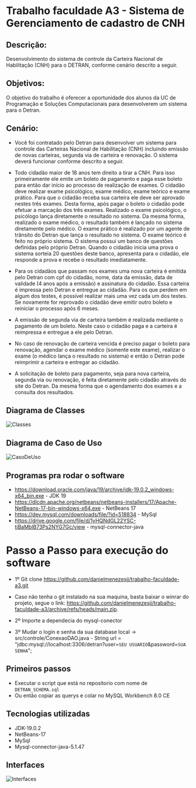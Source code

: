 # Trabalho faculdade A3 - Sistema de Gerenciamento de cadastro de CNH

## Descrição:
Desenvolvimento do sistema de controle da Carteira Nacional de Habilitação (CNH) para o DETRAN, conforme cenário descrito a seguir.

## Objetivos:
O objetivo do trabalho é oferecer a oportunidade dos alunos da UC de Programação e Soluções Computacionais para desenvolverem um sistema para o Detran.

## Cenário:
* Você foi contratado pelo Detran para desenvolver um sistema para controle das Carteiras Nacional de Habilitação (CNH) incluindo emissão de novas carteiras, segunda via de carteira e renovação. O sistema deverá funcionar conforme descrito a seguir.

* Todo cidadão maior de 18 anos tem direito a tirar a CNH. Para isso primeiramente ele emite um boleto de pagamento e paga esse boleto para então dar início ao processo de realização de exames. O cidadão deve realizar exame psicológico, exame médico, exame teórico e exame prático. Para que o cidadão receba sua carteira ele deve ser aprovado nestes três exames. Desta forma, após pagar o boleto o cidadão pode efetuar a marcação dos três exames. Realizado o exame psicológico, o psicólogo lança diretamente o resultado no sistema. Da mesma forma, realizado o exame médico, o resultado também é lançado no sistema diretamente pelo médico. O exame prático é realizado por um agente de trânsito do Detran que lança o resultado no sistema. O exame teórico é feito no próprio sistema. O sistema possui um banco de questões definidas pelo próprio Detran. Quando o cidadão inicia uma prova o sistema sorteia 20 questões deste banco, apresenta para o cidadão, ele responde a prova e recebe o resultado imediatamente. 

* Para os cidadãos que passam nos exames uma nova carteira é emitida pelo Detran com cpf do cidadão, nome, data da emissão, data de validade (4 anos após a emissão) e assinatura do cidadão. Essa carteira é impressa pelo Detran e entregue ao cidadão. Para os que perdem em algum dos testes, é possível realizar mais uma vez cada um dos testes. Se novamente for reprovado o cidadão deve emitir outro boleto e reiniciar o processo após 6 meses.

* A emissão de segunda via de carteira também é realizada mediante o pagamento de um boleto. Neste caso o cidadão paga e a carteira é reimpressa e entregue a ele pelo Detran.

* No caso de renovação de carteira vencida é preciso pagar o boleto para renovação, agendar o exame médico (somente este exame), realizar o exame (o médico lança o resultado no sistema) e então o Detran pode reimprimir a carteira e entregar ao cidadão. 

* A solicitação de boleto para pagamento, seja para nova carteira, segunda via ou renovação, é feita diretamente pelo cidadão através do site do Detran. Da mesma forma que o agendamento dos exames e a consulta dos resultados. 





## Diagrama de Classes
![Classes ](https://i.imgur.com/NZfEMMk.png)

## Diagrama de Caso de Uso
![CasoDeUso ](https://i.imgur.com/vZgb56b.png)

## Programas pra rodar o software
* https://download.oracle.com/java/19/archive/jdk-19.0.2_windows-x64_bin.exe - JDK 19
* https://dlcdn.apache.org/netbeans/netbeans-installers/17/Apache-NetBeans-17-bin-windows-x64.exe - NetBeans 17
* https://dev.mysql.com/downloads/file/?id=518834 - MySql 
* https://drive.google.com/file/d/1yHQNdGL22YSC-tjBaMblB73Ps2NYG7Gc/view - mysql-connector-java


# Passo a Passo para execução do software
*    1º Git clone https://github.com/danielmenezesjj/trabalho-faculdade-a3.git
*    Caso não tenha o git instalado na sua maquina, basta baixar o winrar do projeto, segue o link: https://github.com/danielmenezesjj/trabalho-faculdade-a3/archive/refs/heads/main.zip.

*    2º Importe a dependecia do mysql-conector

*    3º Mudar o login e senha da sua database local -> src/controle/ConexaoDAO.java -   String url = "jdbc:mysql://localhost:3306/detran?user=`SEU USUARIO`&password=`SUA SENHA`";


## Primeiros passos
 *  Executar o script que está no repositorio com nome de `DETRAN_SCHEMA.sql`
 *  Ou então copiar as querys e colar no MySQL Workbench 8.0 CE


## Tecnologias utilizadas
*    JDK-19.0.2 
*    NetBeans-17
*    MySql
*    Mysql-connector-java-5.1.47






## Interfaces 

![Interfaces ](https://i.imgur.com/bsrRzn3.png)
